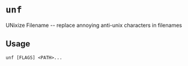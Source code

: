 # `unf`

UNixize Filename -- replace annoying anti-unix characters in filenames

## Usage

```
unf [FLAGS] <PATH>...
```
